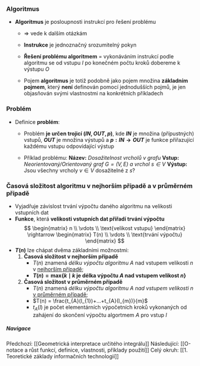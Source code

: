 ### Algoritmus
- **Algoritmus** je posloupnosti instrukcí pro řešení problému
	- $\Rightarrow$ vede k dalším otázkám
	- **Instrukce** je jednoznačný srozumitelný pokyn
	- **Řešení problému algoritmem** = vykonáváním instrukcí podle algoritmu se od vstupu $I$ po konečném počtu kroků dobereme k výstupu $O$

	- Pojem **algoritmus** je totiž podobně jako pojem množina **základním pojmem**, který **není** definován pomocí jednodušších pojmů, je jen objasňován svými vlastnostmi na konkrétních příkladech

### Problém
- Definice **problém**:
	- Problém **je určen trojicí $(IN, OUT, p)$**, kde **$IN$** je množina (přípustných) vstupů, **$OUT$** je množina výstupů a **$p:IN \rightarrow OUT$** je funkce přiřazující každému vstupu odpovídající výstup

	- Příklad problému:
	  **Název:** *Dosažitelnost vrcholů v grafu*
	  **Vstup:** *Neorientovaný/Orientovaný graf $G=(V, E)$ a vrchol $s \in V$*
	  **Výstup:** Jsou všechny vrcholy $v \in V$ dosažitelné z $s$?

### Časová složitost algoritmu v nejhorším případě a v průměrném případě
- Vyjadřuje závislost trvání výpočtu daného algoritmu na velikosti vstupních dat
- **Funkce**, která **velikosti vstupních dat přiřadí trvání výpočtu**
  $$
  \begin{matrix}
  n \\ \vdots \\ \text{velikost vstupu}
  \end{matrix}
  \rightarrow
  \begin{matrix}
  T(n) \\ \vdots \\ \text{trvání výpočtu}
  \end{matrix}
  $$
- **$T(n)$** lze chápat dvěma základními možnostmi:
	1. **Časová složitost v nejhorším případě**
		- $T(n)$ znamená *délku výpočtu algoritmu $A$* nad vstupem velikosti $n$ v <u>nejhorším případě</u>;
		- **$T(n) = \text{max} \{k \mid k \text{ je délka výpočtu } A \text{ nad vstupem velikost } n \}$**
	2. **Časová složitost v průměrném případě**
		- $T(n)$ znamená *délku výpočtu algoritmu $A$ nad vstupem velikosti $n$* <u>v průměrném případě</u>;
		- $T(n) = \frac{t_{A}(l_{1})+...+t_{A}(l_{m})}{m}$
		- $t_{A}(l)$ je počet elementárních výpočetních kroků vykonaných od zahájení do skončení výpočtu algortmem $A$ pro vstup $l$

##### Navigace
Předchozí:  [[Geometrická interpretace určitého integrálu]]
Následující: [[O-notace a růst funkcí, definice, vlastnosti, příklady použití]]
Celý okruh: [[1. Teoretické základy informačních technologií]]
